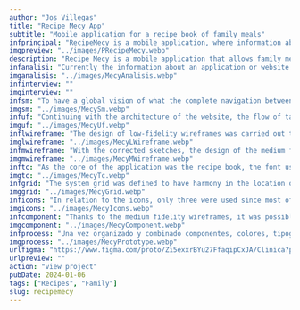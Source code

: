 ```yaml
---
author: "Jos Villegas"
title: "Recipe Mecy App"
subtitle: "Mobile application for a recipe book of family meals"
infprincipal: "RecipeMecy is a mobile application, where information about food recipes made by the family is displayed"
imgpreview: "../images/PRecipeMecy.webp"
description: "Recipe Mecy is a mobile application that allows family members to find recipes from any member of the family and from any generation. It is also a space in which the love that family members give to their meals will be preserved."
infanalisi: "Currently the information about an application or website that offers recipes is unlimited but the addition or necessity to make this application is to have a space with the family recipe book."
imganalisis: "../images/MecyAnalisis.webp"
infinterview: ""
imginterview: ""
infsm: "To have a global vision of what the complete navigation between screens will be, the following site map was designed"
imgsm: "../images/MecySm.webp"
infuf: "Continuing with the architecture of the website, the flow of tasks that the family members will follow to follow the desired recipe was established."
imguf: "../images/MecyUf.webp"
inflwireframe: "The design of low-fidelity wireframes was carried out to have a better vision that what was investigated and structured were aligned."
imglwireframe: "../images/MecyLWireframe.webp"
infmwireframe: "With the corrected sketches, the design of the medium fidelity wireframes began."
imgmwireframe: "../images/MecyMWireframe.webp"
inftc: "As the core of the application was the recipe book, the font used had to be clearly readable and the colors to be used would be various to be able to distinguish between the types of foods to be searched."
imgtc: "../images/MecyTc.webp"
infgrid: "The system grid was defined to have harmony in the location of information and components within the mobile application"
imggrid: "../images/MecyGrid.webp"
inficons: "In relation to the icons, only three were used since most of the design is taken by the images of each food"
imgicons: "../images/MecyIcons.webp"
infcomponent: "Thanks to the medium fidelity wireframes, it was possible to find sections where certain points were repetitive and had states, therefore components were created that will help the design be faster and its future development more feasible."
imgcomponent: "../images/MecyComponent.webp"
infprocess: "Una vez organizado y combinado componentes, colores, tipografía, imágenes, etc, se pudo realizar el diseño final de cada pantalla"
imgprocess: "../images/MecyPrototype.webp"
urlfigma: "https://www.figma.com/proto/Zi5exxrBYu27FfaqipCxJA/Clinica?page-id=1%3A4&node-id=1-33&viewport=254%2C371%2C0.04&t=pS8eLRgSJmtJx1lO-1&scaling=scale-down&content-scaling=fixed&starting-point-node-id=1%3A33"
urlpreview: ""
action: "view project"
pubDate: 2024-01-06
tags: ["Recipes", "Family"]
slug: recipemecy
---
```

